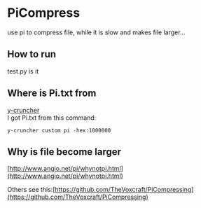 # PiCompress

use pi to compress file, while it is slow and makes file larger...


## How to run

test.py is it

## Where is Pi.txt from

[y-cruncher](http://www.numberworld.org/y-cruncher/)  
I got Pi.txt from this command:

```
y-cruncher custom pi -hex:1000000
```

## Why is file become larger

[http://www.angio.net/pi/whynotpi.html](http://www.angio.net/pi/whynotpi.html)

Others see this:[https://github.com/TheVoxcraft/PiCompressing](https://github.com/TheVoxcraft/PiCompressing)
